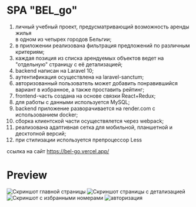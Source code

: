 # SPA "BEL_go"

1. личный учебный проект, предусматривающий возможность аренды жилья <br>
	в одном из четырех городов Бельгии;
2. в приложении реализована фильтрация предложений по различным критериям;
3. каждая позиция из списка арендуемых объектов ведет на "отдельную" страницу с её детализацией;
4. backend написан на Laravel 10;
5. аутентификация осуществлена на laravel-sanctum;
6. авторизованный пользователь может добавить понравившийся вариант в избранное, а также проставить рейтинг;
7. frontend-часть создана на основе связки React+Redux;
8. для работы с данными используется MySQL;
9. backend приложение разворачивается на render.com с использованием docker;
10. сборка клиентской части осуществялется через webpack;
11. реализована адаптивная сетка для мобильной, планшетной и десктопной версий;
12. при стилизации используется препроцессор Less

ссылка на сайт https://bel-go.vercel.app/
# Preview
<image src="assets/main.png" alt="Скриншот главной страницы">

<image src="assets/details.png" alt="Скриншот страницы с детализацией">

<image src="assets/favorites.png" alt="Скриншот с избранными номерами">

<image src="assets/auth.png" alt="авторизация">